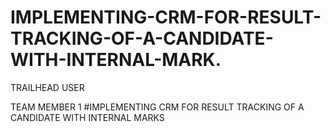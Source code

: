 # IMPLEMENTING-CRM-FOR-RESULT-TRACKING-OF-A-CANDIDATE-WITH-INTERNAL-MARK.

TRAILHEAD USER

TEAM MEMBER 1 #IMPLEMENTING CRM FOR RESULT TRACKING OF A CANDIDATE WITH INTERNAL MARKS
